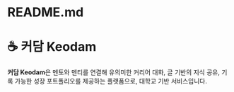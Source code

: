 # README.md

# ☕️ 커담 Keodam

**커담 Keodam**은 멘토와 멘티를 연결해 유의미한 커리어 대화, 글 기반의 지식 공유, 기록 가능한 성장 포트폴리오를 제공하는 플랫폼으로, 대학교 기반 서비스입니다.
